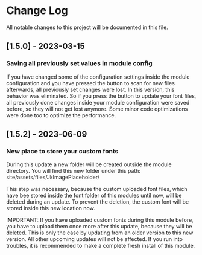 # Change Log
All notable changes to this project will be documented in this file.

## [1.5.0] - 2023-03-15

### Saving all previously set values in module config
If you have changed some of the configuration settings inside the module configuration and you have pressed the button
to scan for new files afterwards, all previously set changes were lost.
In this version, this behavior was eliminated. So if you press the button to update your font files, all previously
done changes inside your module configuration were saved before, so they will not get lost anymore.
Some minor code optimizations were done too to optimize the performance.

## [1.5.2] - 2023-06-09

### New place to store your custom fonts

During this update a new folder will be created outside the module directory. You will find this new folder under this path:
site/assets/files/JkImagePlaceholder/

This step was necessary, because the custom uploaded font files, which have bee stored inside the font folder of this
modules until now, will be deleted during an update.
To prevent the deletion, the custom font will be stored inside this new location now.

IMPORTANT:
If you have uploaded custom fonts during this module before, you have to upload them once more after this update, because they
will be deleted. This is only the case by updating from an older version to this new version. All other upcoming updates
will not be affected.
If you run into troubles, it is recommended to make a complete fresh install of this module.
